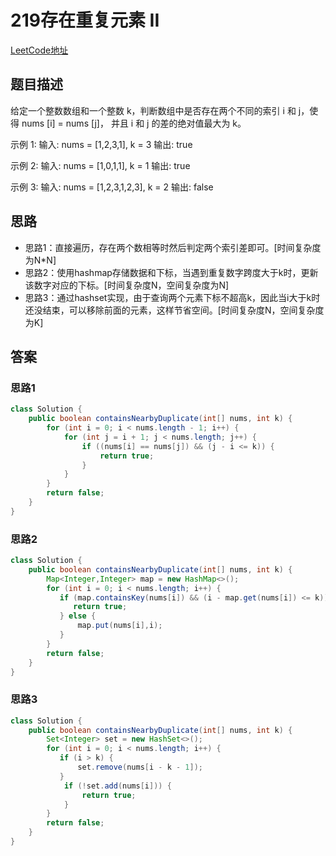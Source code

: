 # 219存在重复元素 II
[LeetCode地址](https://leetcode-cn.com/problems/contains-duplicate-ii/)

## 题目描述
给定一个整数数组和一个整数 k，判断数组中是否存在两个不同的索引 i 和 j，使得 nums [i] = nums [j]，
并且 i 和 j 的差的绝对值最大为 k。

示例 1:
输入: nums = [1,2,3,1], k = 3
输出: true

示例 2:
输入: nums = [1,0,1,1], k = 1
输出: true

示例 3:
输入: nums = [1,2,3,1,2,3], k = 2
输出: false

## 思路
- 思路1：直接遍历，存在两个数相等时然后判定两个索引差即可。[时间复杂度为N*N]
- 思路2：使用hashmap存储数据和下标，当遇到重复数字跨度大于k时，更新该数字对应的下标。[时间复杂度N，空间复杂度为N]
- 思路3：通过hashset实现，由于查询两个元素下标不超高k，因此当i大于k时还没结束，可以移除前面的元素，这样节省空间。[时间复杂度N，空间复杂度为K]

## 答案

### 思路1
```java
class Solution {
    public boolean containsNearbyDuplicate(int[] nums, int k) {
        for (int i = 0; i < nums.length - 1; i++) {
            for (int j = i + 1; j < nums.length; j++) {
                if ((nums[i] == nums[j]) && (j - i <= k)) {
                    return true;
                }
            }
        }
        return false;
    }
}
```


### 思路2
```java
class Solution {
    public boolean containsNearbyDuplicate(int[] nums, int k) {
        Map<Integer,Integer> map = new HashMap<>();
        for (int i = 0; i < nums.length; i++) {
           if (map.containsKey(nums[i]) && (i - map.get(nums[i]) <= k)) {
              return true;
           } else {
               map.put(nums[i],i);
           }
        }
        return false;
    }
}
```
### 思路3
```java
class Solution {
    public boolean containsNearbyDuplicate(int[] nums, int k) {
        Set<Integer> set = new HashSet<>();
        for (int i = 0; i < nums.length; i++) {
           if (i > k) {
               set.remove(nums[i - k - 1]);
           }
            if (!set.add(nums[i])) {
                return true;
            }
        }
        return false;
    }
}
```





